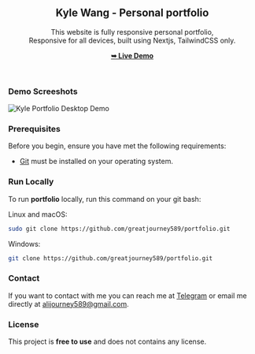 <div align="center">
  <h2 align="center">Kyle Wang - Personal portfolio</h2>

This website is fully responsive personal portfolio, <br />Responsive for all devices, built using Nextjs, TailwindCSS only.

<a href="https://greatjourney589.github.io/myportfolio"><strong>➥ Live Demo</strong></a>

</div>

<br />

### Demo Screeshots

![Kyle Portfolio Desktop Demo](./public/readme-images/portfolio.jpg "Desktop Demo")

### Prerequisites

Before you begin, ensure you have met the following requirements:

- [Git](https://git-scm.com/downloads "Download Git") must be installed on your operating system.

### Run Locally

To run **portfolio** locally, run this command on your git bash:

Linux and macOS:

```bash
sudo git clone https://github.com/greatjourney589/portfolio.git
```

Windows:

```bash
git clone https://github.com/greatjourney589/portfolio.git
```

### Contact

If you want to contact with me you can reach me at [Telegram](https://t.me/greatjourney589) or email me directly at alijourney589@gmail.com.

### License

This project is **free to use** and does not contains any license.

